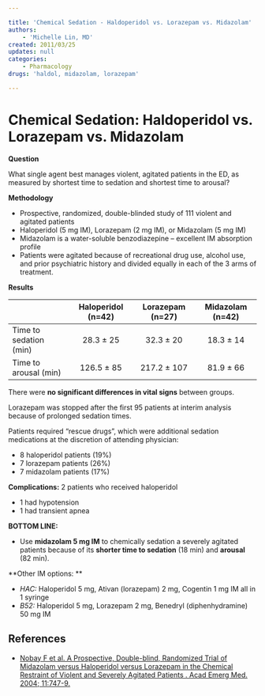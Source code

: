 ```yaml
---

title: 'Chemical Sedation - Haldoperidol vs. Lorazepam vs. Midazolam'
authors:
    - 'Michelle Lin, MD'
created: 2011/03/25
updates: null
categories:
    - Pharmacology
drugs: 'haldol, midazolam, lorazepam'

---
```




# Chemical Sedation: Haldoperidol vs. Lorazepam vs. Midazolam

**Question**

What single agent best manages violent, agitated patients in the ED, as measured by shortest time to sedation and shortest time to arousal?

**Methodology**

-   Prospective, randomized, double-blinded study of 111 violent and agitated patients
-   <span class="drug">Haloperidol<span> (5 mg IM), <span class="drug">Lorazepam</span> (2 mg IM), or <span class="drug">Midazolam</span> (5 mg IM)
-   <span class="drug">Midazolam</span> is a water-soluble benzodiazepine – excellent IM absorption profile
-   Patients were agitated because of recreational drug use, alcohol use, and prior psychiatric history and divided equally in each of the 3 arms of treatment.

**Results**

|                        | Haloperidol (n=42) | Lorazepam (n=27) | Midazolam (n=42) |
|------------------------|:---------------:|:---------------:|:---------------:|
| Time to sedation (min) | 28.3 ± 25     | 32.3 ± 20     | 18.3 ± 14     |
| Time to arousal (min)  | 126.5 ± 85    | 217.2 ± 107   | 81.9 ± 66     |

There were **no significant differences in vital signs** between groups.

Lorazepam was stopped after the first 95 patients at interim analysis because of prolonged sedation times.

Patients required “rescue drugs”, which were additional sedation medications at the discretion of attending physician: 

-   8 <span class="drug">haloperidol</span> patients (19%)
-   7 <span class="drug">lorazepam</span> patients (26%) 
-   7 <span class="drug">midazolam</span> patients (17%)

**Complications:** 2 patients who received haloperidol

-   1 had hypotension
-   1 had transient apnea

**BOTTOM LINE:**

-   Use **<span class="drug">midazolam</span> 5 mg IM** to chemically sedation a severely agitated patients because of its **shorter time to sedation** (18 min) and **arousal** (82 min).

**Other IM options: **

-   *HAC:* <span class="drug">Haloperidol</span> 5 mg, <span class="drug">Ativan (lorazepam)</span> 2 mg, <span class="drug">Cogentin</span> 1 mg IM all in 1 syringe
-   *B52:* <span class="drug">Haloperidol</span> 5 mg, <span class="drug">Lorazepam</span> 2 mg, <span class="drug">Benedryl (diphenhydramine)</span> 50 mg IM

## References

-   [Nobay F et al. A Prospective, Double-blind, Randomized Trial of Midazolam versus Haloperidol versus Lorazepam in the Chemical Restraint of Violent and Severely Agitated Patients . Acad Emerg Med. 2004; 11:747-9.](https://www.ncbi.nlm.nih.gov/pubmed/?term=15231461)
